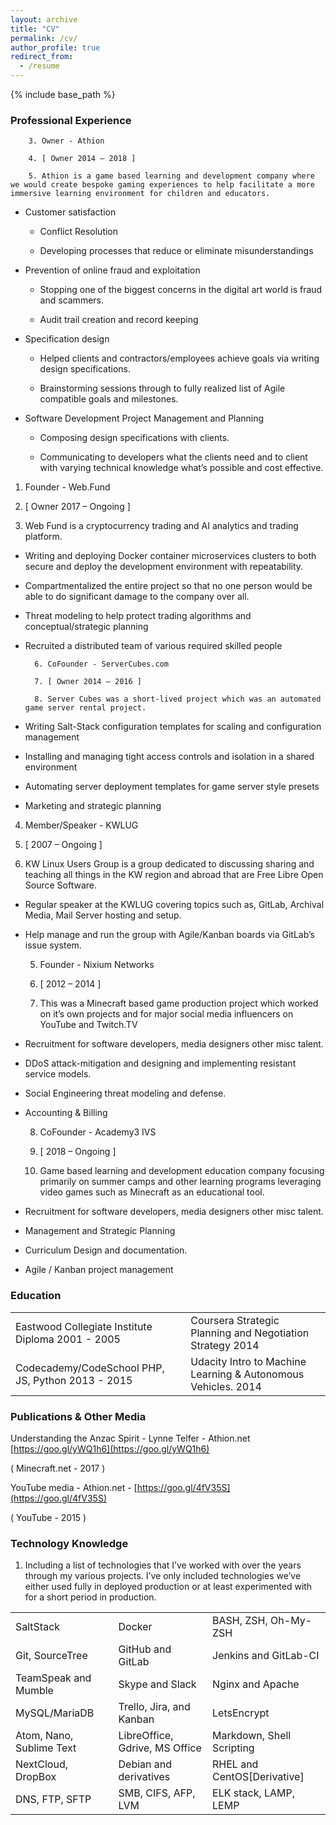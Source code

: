 ```yaml
---
layout: archive
title: "CV"
permalink: /cv/
author_profile: true
redirect_from:
  - /resume
---
```


{% include base_path %}

### Professional Experience

        3. Owner - Athion

        4. [ Owner 2014 – 2018 ]

        5. Athion is a game based learning and development company where we would create bespoke gaming experiences to help facilitate a more immersive learning environment for children and educators.

* Customer satisfaction

    * Conflict Resolution

    * Developing processes that reduce or eliminate misunderstandings

* Prevention of online fraud and exploitation

    * Stopping one of the biggest concerns in the digital art world is fraud and scammers.

    * Audit trail creation and record keeping

* Specification design

    * Helped clients and contractors/employees achieve goals via writing design specifications.

    * Brainstorming sessions through to fully realized list of Agile compatible goals and milestones.

* Software Development Project Management and Planning

    * Composing design specifications with clients.

    * Communicating to developers what the clients need and to client with varying technical knowledge what’s possible and cost effective.

1. Founder - Web.Fund

2. [ Owner 2017 – Ongoing ]

3. Web Fund is a cryptocurrency trading and AI analytics and trading platform.

* Writing and deploying Docker container microservices clusters to both secure and deploy the development environment with repeatability.

* Compartmentalized the entire project so that no one person would be able to  do significant damage to the company over all.

* Threat modeling to help protect trading algorithms and conceptual/strategic planning

* Recruited a distributed team of various required skilled people

        6. CoFounder - ServerCubes.com

        7. [ Owner 2014 – 2016 ]

        8. Server Cubes was a short-lived project which was an automated game server rental project.

* Writing Salt-Stack configuration templates for scaling and configuration management

* Installing and managing tight access controls and isolation in a shared environment

* Automating server deployment templates for game server style presets

* Marketing and strategic planning

4. Member/Speaker - KWLUG

5. [ 2007 – Ongoing ]

6. KW Linux Users Group is a group dedicated to discussing sharing and teaching all things in the KW region and abroad that are Free Libre Open Source Software.

* Regular speaker at the KWLUG covering topics such as, GitLab, Archival Media, Mail Server hosting and setup.

* Help manage and run the group with Agile/Kanban boards via GitLab’s issue system.

    5. Founder - Nixium Networks

    6. [ 2012 – 2014 ]

    7. This was a Minecraft based game production project which worked on it’s own projects and for major social media influencers on YouTube and Twitch.TV

* Recruitment for software developers, media designers other misc talent.

* DDoS attack-mitigation and designing and implementing resistant service models.

* Social Engineering threat modeling and defense.

* Accounting & Billing

    8. CoFounder - Academy3 IVS

    9. [ 2018 – Ongoing ]

    10. Game based learning and development education company focusing primarily on summer camps and other learning programs leveraging video games such as Minecraft as an educational tool.

* Recruitment for software developers, media designers other misc talent.

* Management and Strategic Planning

* Curriculum Design and documentation.

* Agile / Kanban project management

### Education

<table>
  <tr>
    <td>Eastwood Collegiate Institute
Diploma
2001 - 2005</td>
    <td>Coursera
Strategic Planning and Negotiation Strategy
2014</td>
  </tr>
  <tr>
    <td>Codecademy/CodeSchool
PHP, JS, Python
2013 - 2015</td>
    <td>Udacity
Intro to Machine Learning & Autonomous Vehicles.
2014</td>
  </tr>
</table>


### Publications & Other Media

Understanding the Anzac Spirit - Lynne Telfer - Athion.net [https://goo.gl/yWQ1h6](https://goo.gl/yWQ1h6)

( Minecraft.net - 2017 )

YouTube media - Athion.net - [https://goo.gl/4fV35S](https://goo.gl/4fV35S)

( YouTube - 2015 )

### Technology Knowledge

1. Including a list of technologies that I’ve worked with over the years through my various projects.  I’ve only included technologies we’ve either used fully in deployed production or at least experimented with for a short period in production.

<table>
  <tr>
    <td>SaltStack</td>
    <td>Docker</td>
    <td>BASH, ZSH, Oh-My-ZSH</td>
  </tr>
  <tr>
    <td>Git, SourceTree</td>
    <td>GitHub and GitLab</td>
    <td>Jenkins and GitLab-CI </td>
  </tr>
  <tr>
    <td>TeamSpeak and Mumble</td>
    <td>Skype and Slack</td>
    <td>Nginx and Apache</td>
  </tr>
  <tr>
    <td>MySQL/MariaDB</td>
    <td>Trello, Jira, and Kanban</td>
    <td>LetsEncrypt</td>
  </tr>
  <tr>
    <td>Atom, Nano, Sublime Text</td>
    <td>LibreOffice, Gdrive, MS Office</td>
    <td>Markdown, Shell Scripting</td>
  </tr>
  <tr>
    <td>NextCloud, DropBox</td>
    <td>Debian and derivatives</td>
    <td>RHEL and CentOS[Derivative]</td>
  </tr>
  <tr>
    <td>DNS, FTP, SFTP</td>
    <td>SMB, CIFS, AFP, LVM</td>
    <td>ELK stack, LAMP, LEMP</td>
  </tr>
</table>


<!-- Education
======
* B.S. in Github, Github University, 2012
* M.S. in Jekyll, Github University, 2014
* Ph.D in Version Control Theory, Github University, 2018 (expected)

Work experience
======
* Summer 2015: Research Assistant
  * Github University
  * Duties included: Tagging issues
  * Supervisor: Professor Git

* Fall 2015: Research Assistant
  * Github University
  * Duties included: Merging pull requests
  * Supervisor: Professor Hub

Skills
======
* Skill 1
* Skill 2
  * Sub-skill 2.1
  * Sub-skill 2.2
  * Sub-skill 2.3
* Skill 3

Publications
======
  <ul>{% for post in site.publications %}
    {% include archive-single-cv.html %}
  {% endfor %}</ul>

Talks
======
  <ul>{% for post in site.talks %}
    {% include archive-single-talk-cv.html %}
  {% endfor %}</ul>

Teaching
======
  <ul>{% for post in site.teaching %}
    {% include archive-single-cv.html %}
  {% endfor %}</ul>

Service and leadership
======
* Currently signed in to 43 different slack teams -->
